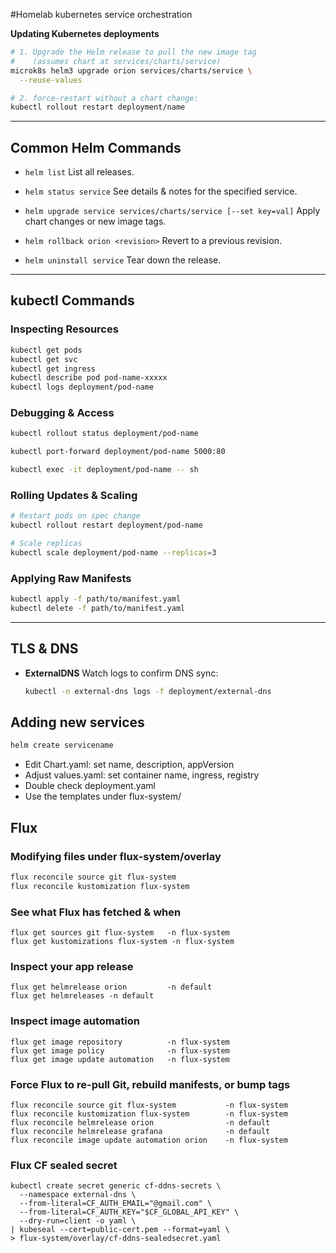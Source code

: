 #Homelab kubernetes service orchestration

**Updating Kubernetes deployments**


```bash
# 1. Upgrade the Helm release to pull the new image tag
#    (assumes chart at services/charts/service)
microk8s helm3 upgrade orion services/charts/service \
  --reuse-values

# 2. force-restart without a chart change:
kubectl rollout restart deployment/name
````

---

## Common Helm Commands

* `helm list`
  List all releases.

* `helm status service`
  See details & notes for the specified service.

* `helm upgrade service services/charts/service [--set key=val]`
  Apply chart changes or new image tags.

* `helm rollback orion <revision>`
  Revert to a previous revision.

* `helm uninstall service`
  Tear down the release.

---

## kubectl Commands

### Inspecting Resources

```bash
kubectl get pods
kubectl get svc
kubectl get ingress
kubectl describe pod pod-name-xxxxx
kubectl logs deployment/pod-name
```

### Debugging & Access

```bash
kubectl rollout status deployment/pod-name

kubectl port-forward deployment/pod-name 5000:80

kubectl exec -it deployment/pod-name -- sh
```

### Rolling Updates & Scaling

```bash
# Restart pods on spec change
kubectl rollout restart deployment/pod-name

# Scale replicas
kubectl scale deployment/pod-name --replicas=3
```

### Applying Raw Manifests

```bash
kubectl apply -f path/to/manifest.yaml
kubectl delete -f path/to/manifest.yaml
```

---

## TLS & DNS

* **ExternalDNS**
  Watch logs to confirm DNS sync:

  ```bash
  kubectl -n external-dns logs -f deployment/external-dns
  ```

## Adding new services
```bash
helm create servicename
```
- Edit Chart.yaml: set name, description, appVersion
- Adjust values.yaml: set container name, ingress, registry
- Double check deployment.yaml
- Use the templates under flux-system/


## Flux
### Modifying files under flux-system/overlay
```bash
flux reconcile source git flux-system
flux reconcile kustomization flux-system
```
### See what Flux has fetched & when
```
flux get sources git flux-system   -n flux-system
flux get kustomizations flux-system -n flux-system
```

### Inspect your app release
```
flux get helmrelease orion         -n default
flux get helmreleases -n default
```

### Inspect image automation
```
flux get image repository          -n flux-system
flux get image policy              -n flux-system
flux get image update automation   -n flux-system
```

### Force Flux to re-pull Git, rebuild manifests, or bump tags
```
flux reconcile source git flux-system           -n flux-system
flux reconcile kustomization flux-system        -n flux-system
flux reconcile helmrelease orion                -n default
flux reconcile helmrelease grafana              -n default
flux reconcile image update automation orion    -n flux-system
```

### Flux CF sealed secret
```
kubectl create secret generic cf-ddns-secrets \
  --namespace external-dns \
  --from-literal=CF_AUTH_EMAIL="@gmail.com" \
  --from-literal=CF_AUTH_KEY="$CF_GLOBAL_API_KEY" \
  --dry-run=client -o yaml \
| kubeseal --cert=public-cert.pem --format=yaml \
> flux-system/overlay/cf-ddns-sealedsecret.yaml
```
